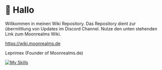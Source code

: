 # 👾 Hallo
Willkommen in meinen Wiki Repository.
Das Repository dient zur übermittlung von Updates im Discord Channel.
Nutze den unten stehenden Link zum Moonrealms Wiki.

https://wiki.moonrealms.de

Leprimex (Founder of Moonrealms.de)

[![My Skills](https://skillicons.dev/icons?i=discord,github&theme=dark)](https://discord.gg/njUS47Mu2W)
